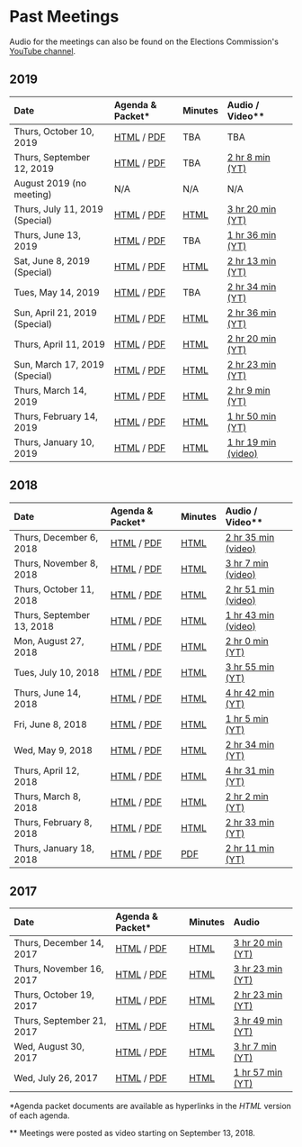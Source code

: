 # Past Meetings

Audio for the meetings can also be found on the Elections Commission's
[YouTube channel][youtube-channel].


## 2019

| Date                           | Agenda & Packet* | Minutes | Audio / Video** |
|:-------------------------------|:-----------------|:--------|:----------------|
| Thurs, October 10, 2019        | [HTML](meetings/2019/2019-10-10/agenda) / [PDF](files/meetings/2019/2019-10-10/2019_10_10_OSVTAC_Agenda_UPDATED.pdf)  | TBA | TBA |
| Thurs, September 12, 2019      | [HTML](meetings/2019/2019-09-12/agenda) / [PDF](files/meetings/2019/2019-09-12/2019_09_12_OSVTAC_Agenda.pdf)  | TBA | [2 hr 8 min (YT)](https://www.youtube.com/watch?v=Wv3FeScvX4g) |
| August 2019 (no meeting)       | N/A  | N/A | N/A |
| Thurs, July 11, 2019 (Special) | [HTML](meetings/2019/2019-07-11/agenda) / [PDF](files/meetings/2019/2019-07-11/2019_07_11_OSVTAC_Agenda.pdf)  | [HTML](meetings/2019/2019-07-11/minutes) | [3 hr 20 min (YT)](https://www.youtube.com/watch?v=Cr6eY9_Q4q8) |
| Thurs, June 13, 2019           | [HTML](meetings/2019/2019-06-13/agenda) / [PDF](files/meetings/2019/2019-06-13/2019_06_13_OSVTAC_Agenda.pdf)  | TBA | [1 hr 36 min (YT)](https://www.youtube.com/watch?v=ln-DOgqlTdw) |
| Sat, June 8, 2019 (Special)    | [HTML](meetings/2019/2019-06-08/agenda) / [PDF](files/meetings/2019/2019-06-08/2019_06_08_OSVTAC_Agenda.pdf)  | [HTML](meetings/2019/2019-06-08/minutes) | [2 hr 13 min (YT)](https://www.youtube.com/watch?v=Vjrbc4I-dvw) |
| Tues, May 14, 2019             | [HTML](meetings/2019/2019-05-14/agenda) / [PDF](files/meetings/2019/2019-05-14/2019_05_14_OSVTAC_Agenda.pdf)  | TBA | [2 hr 34 min (YT)](https://www.youtube.com/watch?v=eRk1S3S39Ws) |
| Sun, April 21, 2019 (Special)  | [HTML](meetings/2019/2019-04-21/agenda) / [PDF](files/meetings/2019/2019-04-21/2019_04_21_OSVTAC_Agenda.pdf)  | [HTML](meetings/2019/2019-04-21/minutes) | [2 hr 36 min (YT)](https://www.youtube.com/watch?v=BTXPRswbNL4) |
| Thurs, April 11, 2019          | [HTML](meetings/2019/2019-04-11/agenda) / [PDF](files/meetings/2019/2019-04-11/2019_04_11_OSVTAC_Agenda.pdf)  | [HTML](meetings/2019/2019-04-11/minutes) | [2 hr 20 min (YT)](https://www.youtube.com/watch?v=g_uPLHvbrHQ) |
| Sun, March 17, 2019 (Special)  | [HTML](meetings/2019/2019-03-17/agenda) / [PDF](files/meetings/2019/2019-03-17/2019_03_17_OSVTAC_Agenda.pdf)  | [HTML](meetings/2019/2019-03-17/minutes) | [2 hr 23 min (YT)](https://www.youtube.com/watch?v=ZXIDH2DAvSY) |
| Thurs, March 14, 2019          | [HTML](meetings/2019/2019-03-14/agenda) / [PDF](files/meetings/2019/2019-03-14/2019_03_14_OSVTAC_Agenda.pdf)  | [HTML](meetings/2019/2019-03-14/minutes) | [2 hr  9 min (YT)](https://www.youtube.com/watch?v=5WKBKf5SNag) |
| Thurs, February 14, 2019       | [HTML](meetings/2019/2019-02-14/agenda) / [PDF](files/meetings/2019/2019-02-14/2019_02_14_OSVTAC_Agenda.pdf)  | [HTML](meetings/2019/2019-02-14/minutes) | [1 hr 50 min (YT)](https://www.youtube.com/watch?v=Km56bztvmO4) |
| Thurs, January 10, 2019        | [HTML](meetings/2019/2019-01-10/agenda) / [PDF](files/meetings/2019/2019-01-10/2019_01_10_OSVTAC_Agenda.pdf)  | [HTML](meetings/2019/2019-01-10/minutes) | [1 hr 19 min (video)](https://www.youtube.com/watch?v=taU2IQwzZPA) |


## 2018

| Date                      | Agenda & Packet* | Minutes | Audio / Video** |
|:--------------------------|:-----------------|:--------|:----------------|
| Thurs, December 6, 2018   | [HTML](meetings/2018/2018-12-06/agenda) / [PDF](files/meetings/2018/2018-12-06/2018_12_06_OSVTAC_Agenda.pdf)  | [HTML](meetings/2018/2018-12-06/minutes) | [2 hr 35 min (video)](https://www.youtube.com/watch?v=WI_DEapfbLM) |
| Thurs, November 8, 2018   | [HTML](meetings/2018/2018-11-08/agenda) / [PDF](files/meetings/2018/2018-11-08/2018_11_08_OSVTAC_Agenda.pdf)  | [HTML](meetings/2018/2018-11-08/minutes) | [3 hr 7 min (video)](https://www.youtube.com/watch?v=K37m9_YvtEg) |
| Thurs, October 11, 2018   | [HTML](meetings/2018/2018-10-11/agenda) / [PDF](files/meetings/2018/2018-10-11/2018_10_11_OSVTAC_Agenda.pdf)  | [HTML](meetings/2018/2018-10-11/minutes) | [2 hr 51 min (video)](https://www.youtube.com/watch?v=nYqjMY90Odo) |
| Thurs, September 13, 2018 | [HTML](meetings/2018/2018-09-13/agenda) / [PDF](files/meetings/2018/2018-09-13/2018_09_13_OSVTAC_Agenda.pdf)  | [HTML](meetings/2018/2018-09-13/minutes) | [1 hr 43 min (video)](https://www.youtube.com/watch?v=rI7K0bkKXKc) |
| Mon, August 27, 2018      | [HTML](meetings/2018/2018-08-27/agenda) / [PDF](files/meetings/2018/2018-08-27/2018_08_27_OSVTAC_Agenda.pdf)  | [HTML](meetings/2018/2018-08-27/minutes) | [2 hr 0 min (YT)](https://www.youtube.com/watch?v=wNKa7ET1x4o) |
| Tues, July 10, 2018       | [HTML](meetings/2018/2018-07-10/agenda) / [PDF](files/meetings/2018/2018-07-10/2018_07_10_OSVTAC_Agenda.pdf)  | [HTML](meetings/2018/2018-07-10/minutes) | [3 hr 55 min (YT)](https://www.youtube.com/watch?v=8Qx-Si9UxMI) |
| Thurs, June 14, 2018      | [HTML](meetings/2018-06-14/agenda) / [PDF](files/meetings/2018-06-14/2018_06_14_OSVTAC_Agenda.pdf)  | [HTML](meetings/2018-06-14/minutes) | [4 hr 42 min (YT)](https://www.youtube.com/watch?v=OhbJUBk-blk) |
| Fri, June 8, 2018         | [HTML](meetings/2018-06-08/agenda) / [PDF](files/meetings/2018-06-08/2018_06_08_OSVTAC_Agenda.pdf)  | [HTML](meetings/2018-06-08/minutes) | [1 hr  5 min (YT)](https://www.youtube.com/watch?v=jM-75A0sIbg) |
| Wed, May 9, 2018          | [HTML](meetings/2018-05-09/agenda) / [PDF](files/meetings/2018-05-09/2018_05_09_OSVTAC_Agenda.pdf)  | [HTML](meetings/2018-05-09/minutes) | [2 hr 34 min (YT)](https://www.youtube.com/watch?v=PrIW-8x_ysQ) |
| Thurs, April 12, 2018     | [HTML](meetings/2018-04-12/agenda) / [PDF](files/meetings/2018-04-12/2018_04_12_OSVTAC_Agenda.pdf)  | [HTML](meetings/2018-04-12/minutes)               | [4 hr 31 min (YT)](https://www.youtube.com/watch?v=ymV1dqDBRR4) |
| Thurs, March 8, 2018      | [HTML](meetings/2018-03-08/agenda) / [PDF](files/meetings/2018-03-08/2018_03_08_OSVTAC_Agenda.pdf)  | [HTML](meetings/2018-03-08/minutes)               | [2 hr  2 min (YT)](https://www.youtube.com/watch?v=OIFnabnuFYw) |
| Thurs, February 8, 2018   | [HTML](meetings/2018-02-08/agenda) / [PDF](files/meetings/2018-02-08/2018_02_08_OSVTAC_Agenda.pdf)  | [HTML](meetings/2018-02-08/minutes)               | [2 hr 33 min (YT)](https://www.youtube.com/watch?v=NYnhnEKFBnE) |
| Thurs, January 18, 2018   | [HTML](meetings/2018-01-18/agenda) / [PDF](files/meetings/2018-01-18/2018_01_18_OSVTAC_Agenda.pdf)  | [PDF][minutes-2018-01-18]                         | [2 hr 11 min (YT)](https://www.youtube.com/watch?v=-J_YRZ9z308) |


## 2017

| Date                      | Agenda & Packet* | Minutes | Audio |
|:--------------------------|:-----------------|:--------|:------|
| Thurs, December 14, 2017  | [HTML](meetings/2017-12-14/agenda) / [PDF](files/meetings/2017-12-14/2017_12_14_OSVTAC_Agenda.pdf)  | [HTML](meetings/2017-12-14/minutes)               | [3 hr 20 min (YT)](https://www.youtube.com/watch?v=LQGz05kO42g) |
| Thurs, November 16, 2017  | [HTML](meetings/2017-11-16/agenda) / [PDF](files/meetings/2017-11-16/2017_11_16_OSVTAC_Agenda.pdf)  | [HTML](meetings/2017-11-16/minutes)               | [3 hr 23 min (YT)](https://www.youtube.com/watch?v=MlD2RJvSlpI) |
| Thurs, October 19, 2017   | [HTML](meetings/2017-10-19/agenda) / [PDF](files/meetings/2017-10-19/2017_10_19_OSVTAC_Agenda.pdf)  | [HTML](meetings/2017-10-19/minutes)               | [2 hr 23 min (YT)](https://www.youtube.com/watch?v=88eewdZs2jM) |
| Thurs, September 21, 2017 | [HTML](meetings/2017-09-21/agenda) / [PDF](files/meetings/2017-09-21/2017_09_21_OSVTAC_Agenda.pdf)  | [HTML](meetings/2017-09-21/minutes)               | [3 hr 49 min (YT)](https://www.youtube.com/watch?v=YRoPkECqfcs) |
| Wed, August 30, 2017      | [HTML](meetings/2017-08-30/agenda) / [PDF](files/meetings/2017-08-30/2017_08_30_OSVTAC_Agenda.pdf)  | [HTML](meetings/2017-08-30/minutes)               | [3 hr  7 min (YT)](https://www.youtube.com/watch?v=6Gy5YinBUPc) |
| Wed, July 26, 2017        | [HTML](meetings/2017-07-26/agenda) / [PDF](files/meetings/2017-07-26/2017_07_26_OSVSTAC_Agenda.pdf) | [HTML](meetings/2017-07-26/minutes)               | [1 hr 57 min (YT)](https://www.youtube.com/watch?v=EeJ69YyKhp8) |

\*Agenda packet documents are available as hyperlinks in the _HTML_ version of
each agenda.

\*\* Meetings were posted as video starting on September 13, 2018.


[minutes-2018-01-18]: files/meetings/2018-01-18/2018_01_18_OSVTAC_Minutes.pdf
[youtube-channel]: https://www.youtube.com/channel/UCAXKDcd6YQ4FxHFUp8Hb5Jg
